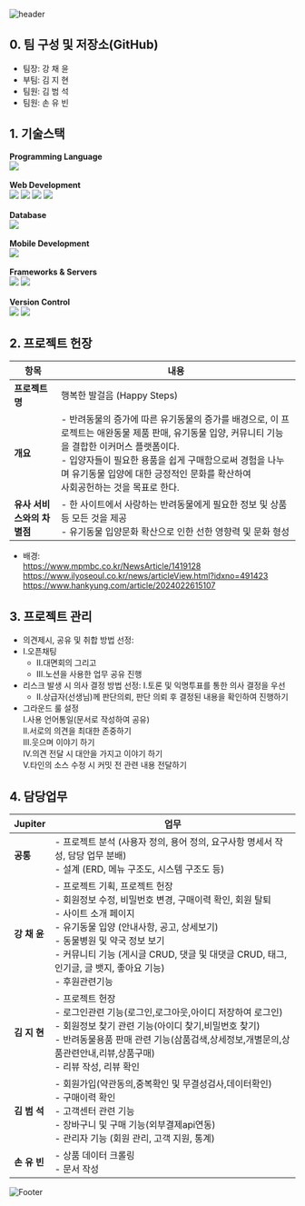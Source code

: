 <div align=left> 

![header](https://capsule-render.vercel.app/api?type=soft&color=auto&height=120&section=header&text=[HappySteps]%&fontSize=30)
</div>

## 0. 팀 구성 및 저장소(GitHub)
- 팀장: 강 채 윤
- 부팀: 김 지 현
- 팀원: 김 범 석
- 팀원: 손 유 빈 <br>



## 1. 기술스택
<div align="left"> 
  <b>Programming Language</b>
</div>

<div align="left"> 
  <img src="https://img.shields.io/badge/java-007396?style=for-the-badge&logo=java&logoColor=white">
</div>

<br/>

<div align="left"> 
  <b>Web Development</b>
</div>

<div align="left">
  <img src="https://img.shields.io/badge/html5-E34F26?style=for-the-badge&logo=html5&logoColor=white"> 
  <img src="https://img.shields.io/badge/css-1572B6?style=for-the-badge&logo=css3&logoColor=white"> 
  <img src="https://img.shields.io/badge/javascript-F7DF1E?style=for-the-badge&logo=javascript&logoColor=black"> 
  <img src="https://img.shields.io/badge/jquery-0769AD?style=for-the-badge&logo=jquery&logoColor=white">
</div>

<br/>

<div align="left"> 
  <b>Database</b>
</div>

<div align="left">
  <img src="https://img.shields.io/badge/oracle-F80000?style=for-the-badge&logo=oracle&logoColor=white"> 
</div>

<br/>

<div align="left"> 
  <b>Mobile Development</b>
</div>

<div align="left">
  <img src="https://img.shields.io/badge/Android-3DDC84?style=for-the-badge&logo=Android&logoColor=white">
</div>

<br/>

<div align="left"> 
  <b>Frameworks & Servers</b>
</div>

<div align="left">
  <img src="https://img.shields.io/badge/spring-6DB33F?style=for-the-badge&logo=spring&logoColor=white"> 
  <img src="https://img.shields.io/badge/apache tomcat-F8DC75?style=for-the-badge&logo=apachetomcat&logoColor=white">
</div>

<br/>

<div align="left"> 
  <b>Version Control</b>
</div>

<div align="left">
  <img src="https://img.shields.io/badge/github-181717?style=for-the-badge&logo=github&logoColor=white">
  <img src="https://img.shields.io/badge/git-F05032?style=for-the-badge&logo=git&logoColor=white">
</div>

## 2. 프로젝트 헌장

| **항목**             | **내용**                                                                                                               |
|----------------------|------------------------------------------------------------------------------------------------------------------------|
| **프로젝트명**        | 행복한 발걸음 (Happy Steps)                                                                                             |
| **개요**              | - 반려동물의 증가에 따른 유기동물의 증가를 배경으로, 이 프로젝트는 애완동물 제품 판매, 유기동물 입양, 커뮤니티 기능을 결합한 이커머스 플랫폼이다.<br> - 입양자들이 필요한 용품을 쉽게 구매함으로써 경험을 나누며 유기동물 입양에 대한 긍정적인 문화를 확산하여<br>사회공헌하는 것을 목표로 한다. |
| **유사 서비스와의 차별점** | - 한 사이트에서 사랑하는 반려동물에게 필요한 정보 및 상품 등 모든 것을 제공<br> - 유기동물 입양문화 확산으로 인한 선한 영향력 및 문화 형성<br> |

- 배경:<br>
	https://www.mpmbc.co.kr/NewsArticle/1419128 <br>
	https://www.ilyoseoul.co.kr/news/articleView.html?idxno=491423<br>
	https://www.hankyung.com/article/2024022615107 
	
## 3. 프로젝트 관리
- 의견제시, 공유 및 취합 방법 선정:
- I.오픈채팅
   - II.대면회의 그리고 
  - III.노션을 사용한 업무 공유 진행<br>
- 리스크 발생 시 의사 결정 방법 선정:
	I.토론 및 익명투표를 통한 의사 결정을 우선
   - II.상급자(선생님)께 판단의뢰, 판단 의뢰 후 결정된 내용을 확인하여 진행하기<br>
- 그라운드 룰 설정<br>
	  I.사용 언어통일(문서로 작성하여 공유)<br>
	 II.서로의 의견을 최대한 존중하기<br>
	III.웃으며 이야기 하기<br>
	 IV.의견 전달 시 대안을 가지고 이야기 하기<br>
	  V.타인의 소스 수정 시 커밋 전 관련 내용 전달하기<br>
## 4. 담당업무
| **Jupiter**  | **업무**                                                                                          |
|---------------|--------------------------------------------------------------------------------------------------|
| **공통**      | - 프로젝트 분석 (사용자 정의, 용어 정의, 요구사항 명세서 작성, 담당 업무 분배)<br>- 설계 (ERD, 메뉴 구조도, 시스템 구조도 등)  |
| **강 채 윤**  | - 프로젝트 기획, 프로젝트 헌장<br>- 회원정보 수정, 비밀번호 변경, 구매이력 확인, 회원 탈퇴<br>- 사이트 소개 페이지<br>- 유기동물 입양 (안내사항, 공고, 상세보기)<br>- 동물병원 및 약국 정보 보기<br>- 커뮤니티 기능 (게시글 CRUD, 댓글 및 대댓글 CRUD, 태그, 인기글, 글 뱃지, 좋아요 기능)<br>- 후원관련기능  |
| **김 지 현**  | - 프로젝트 헌장<br>- 로그인관련 기능(로그인,로그아웃,아이디 저장하여 로그인)<br>- 회원정보 찾기 관련 기능(아이디 찾기,비밀번호 찾기)<br>- 반려동물용품 판매 관련 기능(삼품검색,상세정보,개별문의,상품관련안내,리뷰,상품구매)<br>- 리뷰 작성, 리뷰 확인                                               |
| **김 범 석**  | - 회원가입(약관동의,중복확인 및 무결성검사,데이터확인)<br>- 구매이력 확인<br>- 고객센터 관련 기능<br>- 장바구니 및 구매 기능(외부결제api연동)<br>- 관리자 기능 (회원 관리, 고객 지원, 통계)          |
| **손 유 빈**  | - 상품 데이터 크롤링<br>- 문서 작성                                                                 |
                                                              
<div align=left> 
  
![Footer](https://capsule-render.vercel.app/api?type=waving&color=auto&height=200&section=footer)


</div>
<!-- Stack Icon Refernces -->

